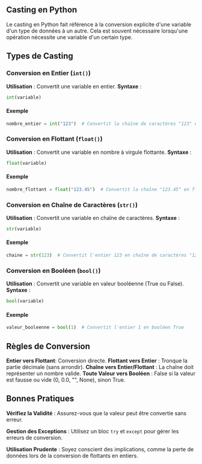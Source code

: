 ## Casting en Python

Le casting en Python fait référence à la conversion explicite d'une variable d'un type de données à un autre. Cela est souvent nécessaire lorsqu'une opération nécessite une variable d'un certain type.

## Types de Casting

### Conversion en Entier (```int()```)
**Utilisation** : Convertit une variable en entier.
**Syntaxe** :

```python
int(variable)
```
#### Exemple

```python
nombre_entier = int("123")  # Convertit la chaîne de caractères "123" en entier 123
```

### Conversion en Flottant (```float()```)

**Utilisation** : Convertit une variable en nombre à virgule flottante.
**Syntaxe** :

```python
float(variable)
```

#### Exemple

```python
nombre_flottant = float("123.45")  # Convertit la chaîne "123.45" en flottant 123.45
```

### Conversion en Chaîne de Caractères (```str()```)

**Utilisation** : Convertit une variable en chaîne de caractères.
**Syntaxe** :

```python
str(variable)
```

#### Exemple

```python
chaine = str(123)  # Convertit l'entier 123 en chaîne de caractères "123"
```

### Conversion en Booléen (```bool()```)

**Utilisation** : Convertit une variable en valeur booléenne (True ou False).
**Syntaxe** :

```python
bool(variable)
```

#### Exemple

```python
valeur_booleenne = bool(1)  # Convertit l'entier 1 en booléen True
```

## Règles de Conversion

**Entier vers Flottant**: Conversion directe.
**Flottant vers Entier** : Tronque la partie décimale (sans arrondir).
**Chaîne vers Entier/Flottant** : La chaîne doit représenter un nombre valide.
**Toute Valeur vers Booléen** : False si la valeur est fausse ou vide (0, 0.0, "", None), sinon True.

## Bonnes Pratiques

**Vérifiez la Validité** : Assurez-vous que la valeur peut être convertie sans erreur.

**Gestion des Exceptions** : Utilisez un bloc ```try``` et ```except``` pour gérer les erreurs de conversion.

**Utilisation Prudente** : Soyez conscient des implications, comme la perte de données lors de la conversion de flottants en entiers.
